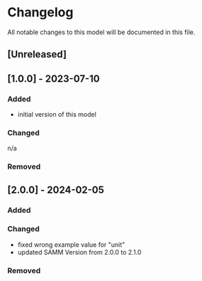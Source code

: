 # Changelog
All notable changes to this model will be documented in this file.

## [Unreleased]

## [1.0.0] - 2023-07-10
### Added
- initial version of this model

### Changed
n/a

### Removed

## [2.0.0] - 2024-02-05
### Added


### Changed
- fixed wrong example value for "unit"
- updated SAMM Version from 2.0.0 to 2.1.0

### Removed
